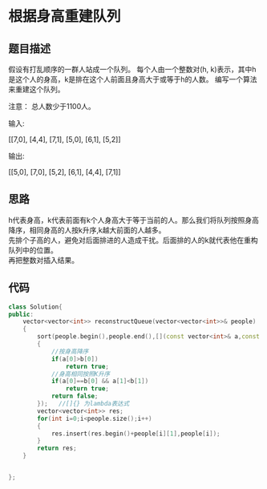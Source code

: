 # 根据身高重建队列

## 题目描述

假设有打乱顺序的一群人站成一个队列。 每个人由一个整数对(h, k)表示，其中h是这个人的身高，k是排在这个人前面且身高大于或等于h的人数。 编写一个算法来重建这个队列。

注意：
总人数少于1100人。

输入:

[[7,0], [4,4], [7,1], [5,0], [6,1], [5,2]]

输出:

[[5,0], [7,0], [5,2], [6,1], [4,4], [7,1]]

## 思路

h代表身高，k代表前面有k个人身高大于等于当前的人。那么我们将队列按照身高降序，相同身高的人按k升序,k越大前面的人越多。\
先排个子高的人，避免对后面排进的人造成干扰。后面排的人的k就代表他在重构队列中的位置。\
再把整数对插入结果。

## 代码

```C++
class Solution{
public:
    vector<vector<int>> reconstructQueue(vector<vector<int>>& people)
    {
        sort(people.begin(),people.end(),[](const vector<int>& a,const vector<int>& b)
        {
            //按身高降序
            if(a[0]>b[0])
                return true;
            //身高相同按照K升序
            if(a[0]==b[0] && a[1]<b[1])
                return true;
            return false;
        });   //[]{} 为lambda表达式
        vector<vector<int>> res;
        for(int i=0;i<people.size();i++)
        {
            res.insert(res.begin()+people[i][1],people[i]);
        }
        return res;
    }


};
```
